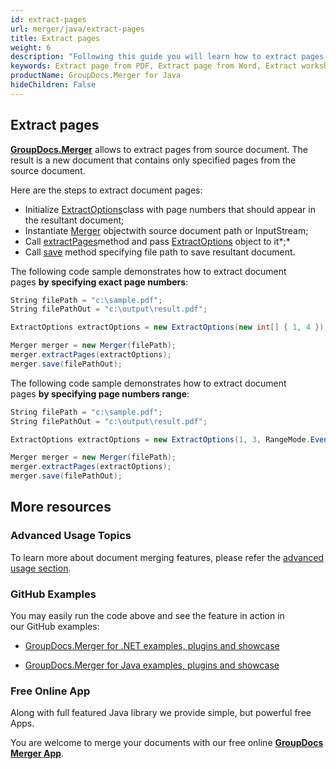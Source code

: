 ```yaml
---
id: extract-pages
url: merger/java/extract-pages
title: Extract pages
weight: 6
description: "Following this guide you will learn how to extract pages from PDF, Word, Excel, PowerPoint and many other file types using GroupDocs.Merger for Java."
keywords: Extract page from PDF, Extract page from Word, Extract worksheet from Excel, Extract slide from PowerPoint, Extract document pages
productName: GroupDocs.Merger for Java
hideChildren: False
---
```

## Extract pages 

[**GroupDocs.Merger**](https://products.groupdocs.com/merger/java) allows to extract pages from source document. The result is a new document that contains only specified pages from the source document.

Here are the steps to extract document pages:

*   Initialize [ExtractOptions](https://apireference.groupdocs.com/java/merger/com.groupdocs.merger.domain.options/ExtractOptions)class with page numbers that should appear in the resultant document;
*   Instantiate [Merger](https://apireference.groupdocs.com/java/merger/com.groupdocs.merger/Merger) objectwith source document path or InputStream;
*   Call [extractPages](https://apireference.groupdocs.com/java/merger/com.groupdocs.merger/Merger#extractPages(com.groupdocs.merger.domain.options.interfaces.IExtractOptions))method and pass [ExtractOptions](https://apireference.groupdocs.com/java/merger/com.groupdocs.merger.domain.options/ExtractOptions) object to it*;*
*   Call [save](https://apireference.groupdocs.com/java/merger/com.groupdocs.merger/Merger#save(java.lang.String)) method specifying file path to save resultant document.

The following code sample demonstrates how to extract document pages **by specifying exact page numbers**:

```csharp
String filePath = "c:\sample.pdf";
String filePathOut = "c:\output\result.pdf";

ExtractOptions extractOptions = new ExtractOptions(new int[] { 1, 4 }); // Resultant document will contain pages 1 and 4

Merger merger = new Merger(filePath);
merger.extractPages(extractOptions);
merger.save(filePathOut);
```

The following code sample demonstrates how to extract document pages **by specifying page numbers range**:

```csharp
String filePath = "c:\sample.pdf";
String filePathOut = "c:\output\result.pdf";

ExtractOptions extractOptions = new ExtractOptions(1, 3, RangeMode.EvenPages); // Resultant document will contain page 2

Merger merger = new Merger(filePath);
merger.extractPages(extractOptions);
merger.save(filePathOut);
```

## More resources

### Advanced Usage Topics 

To learn more about document merging features, please refer the [advanced usage section](Advanced%2Busage.html).

### GitHub Examples 

You may easily run the code above and see the feature in action in our GitHub examples:

*   [GroupDocs.Merger for .NET examples, plugins and showcase](https://github.com/groupdocs-merger/GroupDocs.Merger-for-.NET)
    
*   [GroupDocs.Merger for Java examples, plugins and showcase](https://github.com/groupdocs-merger/GroupDocs.Merger-for-Java)
    

### Free Online App 

Along with full featured Java library we provide simple, but powerful free Apps.

You are welcome to merge your documents with our free online **[GroupDocs Merger App](https://products.groupdocs.app/merger)**.
